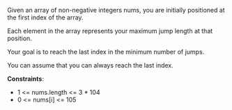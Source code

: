 Given an array of non-negative integers nums, you are initially positioned at the first index of the array.

Each element in the array represents your maximum jump length at that position.

Your goal is to reach the last index in the minimum number of jumps.

You can assume that you can always reach the last index.

**Constraints**:
- 1 <= nums.length <= 3 * 104
- 0 <= nums[i] <= 105
